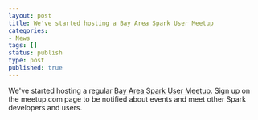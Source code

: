 ```yaml
---
layout: post
title: We've started hosting a Bay Area Spark User Meetup
categories:
- News
tags: []
status: publish
type: post
published: true
---
```

We've started hosting a regular <a href="http://www.meetup.com/spark-users/">Bay Area Spark User Meetup</a>. Sign up on the meetup.com page to be notified about events and meet other Spark developers and users.
